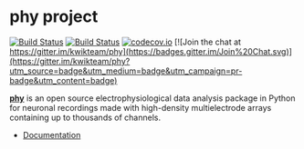 # phy project

[![Build Status](https://travis-ci.org/kwikteam/phy.svg?branch=master)](https://travis-ci.org/kwikteam/phy)
[![Build Status](https://img.shields.io/appveyor/ci/rossant/phy.svg)](https://ci.appveyor.com/project/rossant/phy/)
[![codecov.io](http://codecov.io/github/kwikteam/phy/coverage.svg?branch=master)](http://codecov.io/github/kwikteam/phy?branch=master)
[![Join the chat at https://gitter.im/kwikteam/phy](https://badges.gitter.im/Join%20Chat.svg)](https://gitter.im/kwikteam/phy?utm_source=badge&utm_medium=badge&utm_campaign=pr-badge&utm_content=badge)

[**phy**](https://github.com/kwikteam/phy) is an open source electrophysiological data analysis package in Python for neuronal recordings made with high-density multielectrode arrays containing up to thousands of channels.

* [Documentation](http://phy.cortexlab.net)
